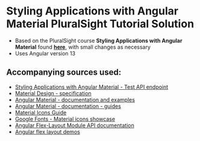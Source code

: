 # Styling Applications with Angular Material PluralSight Tutorial Solution
- Based on the PluralSight course **Styling Applications with Angular Material** found [**here**](https://app.pluralsight.com/library/courses/angular-material/table-of-contents), with small changes as necessary
- Uses Angular version 13

## Accompanying sources used:

- [Styling Applications with Angular Material - Test API endpoint](https://angular-material-api.azurewebsites.net/users)
- [Material Design - specification](https://material.io)
- [Angular Material - documentation and examples](https://material.angular.io)
- [Angular Material - documentation - guides](https://material.angular.io/guides)
- [Material Icons Guide](http://google.github.io/material-design-icons/)
- [Google Fonts - Material icons showcase](https://fonts.google.com/icons)
- [Angular Flex-Layout Module API documentation](https://github.com/angular/flex-layout/wiki/API-Documentation)
- [Angular flex layout demos](https://tburleson-layouts-demos.firebaseapp.com/#/docs)